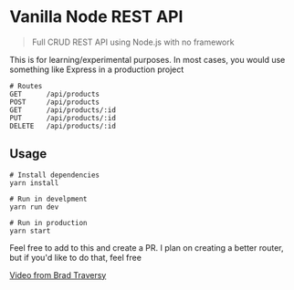 # Vanilla Node REST API

> Full CRUD REST API using Node.js with no framework

This is for learning/experimental purposes. In most cases, you would use something like Express in a production project

```
# Routes
GET      /api/products
POST     /api/products
GET      /api/products/:id
PUT      /api/products/:id
DELETE   /api/products/:id

```

## Usage

```
# Install dependencies
yarn install

# Run in develpment
yarn run dev

# Run in production
yarn start
```

Feel free to add to this and create a PR. I plan on creating a better router, but if you'd like to do that, feel free

[Video from Brad Traversy](https://www.youtube.com/watch?v=_1xa8Bsho6A)
